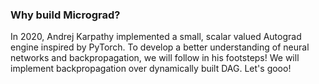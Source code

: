 ### Why build Micrograd? 

In 2020, Andrej Karpathy implemented a small, scalar valued Autograd engine inspired by PyTorch. To develop a better understanding of neural networks and backpropagation, we will follow in his footsteps!
We will implement backpropagation over dynamically built DAG. Let's gooo!
